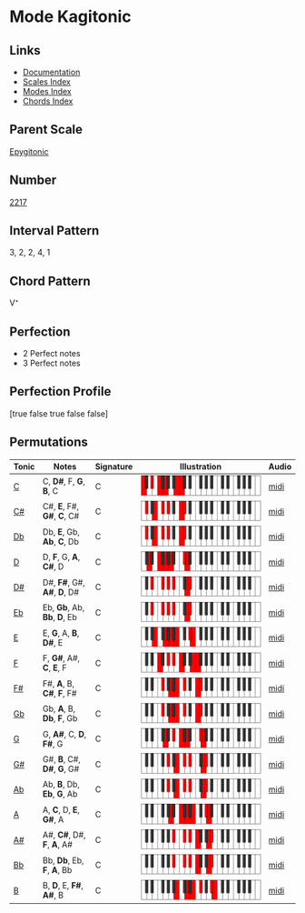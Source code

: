 # Mode Kagitonic

## Links

- [Documentation](README.md)
- [Scales Index](Scales.md)
- [Modes Index](Modes.md)
- [Chords Index](Chords.md)

## Parent Scale

[Epygitonic](ScaleEpygitonic.md)

## Number

[2217](https://ianring.com/musictheory/scales/2217)

## Interval Pattern

3, 2, 2, 4, 1

## Chord Pattern

V⁺

## Perfection

- 2 Perfect notes
- 3 Perfect notes

## Perfection Profile

[true false true false false]

## Permutations

| Tonic | Notes | Signature | Illustration | Audio |
|-------|-------|-----------|--------------|-------|
| [C](ModeCNaturalKagitonic.md) | C, **D#**, F, **G**, **B**, C | C | ![CNaturalKagitonic](ModeCNaturalKagitonic.png) | [midi](https://github.com/edipermadi/music/blob/main/docs/ModeCNaturalKagitonic.mid?raw=true) |
| [C#](ModeCSharpKagitonic.md) | C#, **E**, F#, **G#**, **C**, C# | C | ![CSharpKagitonic](ModeCSharpKagitonic.png) | [midi](https://github.com/edipermadi/music/blob/main/docs/ModeCSharpKagitonic.mid?raw=true) |
| [Db](ModeDFlatKagitonic.md) | Db, **E**, Gb, **Ab**, **C**, Db | C | ![DFlatKagitonic](ModeDFlatKagitonic.png) | [midi](https://github.com/edipermadi/music/blob/main/docs/ModeDFlatKagitonic.mid?raw=true) |
| [D](ModeDNaturalKagitonic.md) | D, **F**, G, **A**, **C#**, D | C | ![DNaturalKagitonic](ModeDNaturalKagitonic.png) | [midi](https://github.com/edipermadi/music/blob/main/docs/ModeDNaturalKagitonic.mid?raw=true) |
| [D#](ModeDSharpKagitonic.md) | D#, **F#**, G#, **A#**, **D**, D# | C | ![DSharpKagitonic](ModeDSharpKagitonic.png) | [midi](https://github.com/edipermadi/music/blob/main/docs/ModeDSharpKagitonic.mid?raw=true) |
| [Eb](ModeEFlatKagitonic.md) | Eb, **Gb**, Ab, **Bb**, **D**, Eb | C | ![EFlatKagitonic](ModeEFlatKagitonic.png) | [midi](https://github.com/edipermadi/music/blob/main/docs/ModeEFlatKagitonic.mid?raw=true) |
| [E](ModeENaturalKagitonic.md) | E, **G**, A, **B**, **D#**, E | C | ![ENaturalKagitonic](ModeENaturalKagitonic.png) | [midi](https://github.com/edipermadi/music/blob/main/docs/ModeENaturalKagitonic.mid?raw=true) |
| [F](ModeFNaturalKagitonic.md) | F, **G#**, A#, **C**, **E**, F | C | ![FNaturalKagitonic](ModeFNaturalKagitonic.png) | [midi](https://github.com/edipermadi/music/blob/main/docs/ModeFNaturalKagitonic.mid?raw=true) |
| [F#](ModeFSharpKagitonic.md) | F#, **A**, B, **C#**, **F**, F# | C | ![FSharpKagitonic](ModeFSharpKagitonic.png) | [midi](https://github.com/edipermadi/music/blob/main/docs/ModeFSharpKagitonic.mid?raw=true) |
| [Gb](ModeGFlatKagitonic.md) | Gb, **A**, B, **Db**, **F**, Gb | C | ![GFlatKagitonic](ModeGFlatKagitonic.png) | [midi](https://github.com/edipermadi/music/blob/main/docs/ModeGFlatKagitonic.mid?raw=true) |
| [G](ModeGNaturalKagitonic.md) | G, **A#**, C, **D**, **F#**, G | C | ![GNaturalKagitonic](ModeGNaturalKagitonic.png) | [midi](https://github.com/edipermadi/music/blob/main/docs/ModeGNaturalKagitonic.mid?raw=true) |
| [G#](ModeGSharpKagitonic.md) | G#, **B**, C#, **D#**, **G**, G# | C | ![GSharpKagitonic](ModeGSharpKagitonic.png) | [midi](https://github.com/edipermadi/music/blob/main/docs/ModeGSharpKagitonic.mid?raw=true) |
| [Ab](ModeAFlatKagitonic.md) | Ab, **B**, Db, **Eb**, **G**, Ab | C | ![AFlatKagitonic](ModeAFlatKagitonic.png) | [midi](https://github.com/edipermadi/music/blob/main/docs/ModeAFlatKagitonic.mid?raw=true) |
| [A](ModeANaturalKagitonic.md) | A, **C**, D, **E**, **G#**, A | C | ![ANaturalKagitonic](ModeANaturalKagitonic.png) | [midi](https://github.com/edipermadi/music/blob/main/docs/ModeANaturalKagitonic.mid?raw=true) |
| [A#](ModeASharpKagitonic.md) | A#, **C#**, D#, **F**, **A**, A# | C | ![ASharpKagitonic](ModeASharpKagitonic.png) | [midi](https://github.com/edipermadi/music/blob/main/docs/ModeASharpKagitonic.mid?raw=true) |
| [Bb](ModeBFlatKagitonic.md) | Bb, **Db**, Eb, **F**, **A**, Bb | C | ![BFlatKagitonic](ModeBFlatKagitonic.png) | [midi](https://github.com/edipermadi/music/blob/main/docs/ModeBFlatKagitonic.mid?raw=true) |
| [B](ModeBNaturalKagitonic.md) | B, **D**, E, **F#**, **A#**, B | C | ![BNaturalKagitonic](ModeBNaturalKagitonic.png) | [midi](https://github.com/edipermadi/music/blob/main/docs/ModeBNaturalKagitonic.mid?raw=true) |
